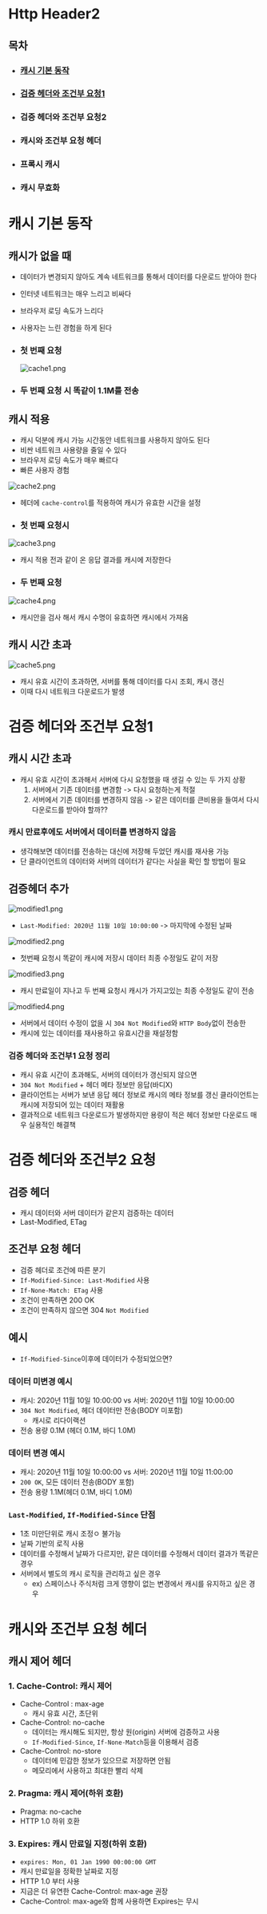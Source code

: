 # Http Header2

## 목차

- ### [캐시 기본 동작](#캐시-기본-동작)
- ### [검증 헤더와 조건부 요청1](#검증-헤더와-조건부-요청1)
- ### 검증 헤더와 조건부 요청2
- ### 캐시와 조건부 요청 헤더
- ### 프록시 캐시
- ### 캐시 무효화

# 캐시 기본 동작

## 캐시가 없을 때
- 데이터가 변경되지 않아도 계속 네트워크를 통해서 데이터를 다운로드 받아야 한다
- 인터넷 네트워크는 매우 느리고 비싸다
- 브라우저 로딩 속도가 느리다
- 사용자는 느린 경험을 하게 된다

- ### 첫 번째 요청

    ![cache1.png](images/cache1.png)
- ### 두 번째 요청 시 똑같이 1.1M를 전송


## 캐시 적용
- 캐시 덕분에 캐시 가능 시간동안 네트워크를 사용하지 않아도 된다 
- 비싼 네트워크 사용량을 줄일 수 있다
- 브라우저 로딩 속도가 매우 빠르다
- 빠른 사용자 경험

![cache2.png](images/cache2.png)
- 헤더에 `cache-control`를 적용하여 캐시가 유효한 시간을 설정 

- ### 첫 번째 요청시

![cache3.png](images/cache3.png)
- 캐시 적용 전과 같이 온 응답 결과를 캐시에 저장한다

- ### 두 번째 요청

![cache4.png](images/cache4.png)
- 캐시안을 검사 해서 캐시 수명이 유효하면 캐시에서 가져옴

## 캐시 시간 초과

![cache5.png](images/cache5.png)
- 캐시 유효 시간이 초과하면, 서버를 통해 데이터를 다시 조회, 캐시 갱신
- 이때 다시 네트워크 다운로드가 발생


# 검증 헤더와 조건부 요청1

## 캐시 시간 초과
- 캐시 유효 시간이 초과해서 서버에 다시 요청했을 때 생길 수 있는 두 가지 상황
  1. 서버에서 기존 데이터를 변경함 -> 다시 요청하는게 적절
  2. 서버에서 기존 데이터를 변경하지 않음 -> 같은 데이터를 큰비용을 들여서 다시 다운로드를 받아야 할까??
### 캐시 만료후에도 서버에서 데이터를 변경하지 않음
- 생각해보면 데이터를 전송하는 대신에 저장해 두었던 캐시를 재사용 가능
- 단 클라이언트의 데이터와 서버의 데이터가 같다는 사실을 확인 할 방법이 필요

## 검증헤더 추가

![modified1.png](images/modified1.png)
- `Last-Modified: 2020년 11월 10일 10:00:00` -> 마지막에 수정된 날짜

![modified2.png](images/modified2.png)
- 첫번째 요청시 똑같이 캐시에 저장시 데이터 최종 수정일도 같이 저장

![modified3.png](images/modified3.png)
- 캐시 만료일이 지나고 두 번째 요청시 캐시가 가지고있는 최종 수정일도 같이 전송

![modified4.png](images/modified4.png)
- 서버에서 데이터 수정이 없을 시 `304 Not Modified`와 `HTTP Body`없이 전송한
- 캐시에 있는 데이터를 재사용하고 유효시간을 재설정함

### 검증 헤더와 조건부1 요청 정리
- 캐시 유효 시간이 초과해도, 서버의 데이터가 갱신되지 않으면
- `304 Not Modified` + 헤더 메타 정보만 응답(바디X)
- 클라이언트는 서버가 보낸 응답 헤더 정보로 캐시의 메타 정보를 갱신 클라이언트는 캐시에 저장되어 있는 데이터 재활용
- 결과적으로 네트워크 다운로드가 발생하지만 용량이 적은 헤더 정보만 다운로드 매우 실용적인 해결책


# 검증 헤더와 조건부2 요청

## 검증 헤더
- 캐시 데이터와 서버 데이터가 같은지 검증하는 데이터
- Last-Modified, ETag

## 조건부 요청 헤더
- 검증 헤더로 조건에 따른 분기
- `If-Modified-Since: Last-Modified` 사용
- `If-None-Match: ETag` 사용
- 조건이 만족하면 200 OK
- 조건이 만족하지 않으면 304 `Not Modified`

## 예시
- `If-Modified-Since`이후에 데이터가 수정되었으면?
### 데이터 미변경 예시
- 캐시: 2020년 11월 10일 10:00:00 vs 서버: 2020년 11월 10일 10:00:00
- `304 Not Modified`, 헤더 데이터만 전송(BODY 미포함)
  - 캐시로 리다이랙션
- 전송 용량 0.1M (헤더 0.1M, 바디 1.0M)

### 데이터 변경 예시
- 캐시: 2020년 11월 10일 10:00:00 vs 서버: 2020년 11월 10일 11:00:00
- `200 OK`, 모든 데이터 전송(BODY 포함)
- 전송 용량 1.1M(헤더 0.1M, 바디 1.0M)

### `Last-Modified`, `If-Modified-Since` 단점
- 1초 미만단위로 캐시 조정ㅇ 불가능
- 날짜 기반의 로직 사용
- 데이터를 수정해서 날짜가 다르지만, 같은 데이터를 수정해서 데이터 결과가 똑같은 경우
- 서버에서 별도의 캐시 로직을 관리하고 싶은 경우
  - ex) 스페이스나 주식처럼 크게 영향이 없는 변경에서 캐시를 유지하고 싶은 경우

# 캐시와 조건부 요청 헤더

## 캐시 제어 헤더

### 1. Cache-Control: 캐시 제어
- Cache-Control : max-age
  - 캐시 유효 시간, 초단위
- Cache-Control: no-cache
  - 데이터는 캐시해도 되지만, 항상 원(origin) 서버에 검증하고 사용
  - `If-Modified-Since`, `If-None-Match`등을 이용해서 검증
- Cache-Control: no-store
  - 데이터에 민감한 정보가 있으므로 저장하면 안됨
  - 메모리에서 사용하고 최대한 빨리 삭제

### 2. Pragma: 캐시 제어(하위 호환)
- Pragma: no-cache
- HTTP 1.0 하위 호환

### 3. Expires: 캐시 만료일 지정(하위 호환)
- `expires: Mon, 01 Jan 1990 00:00:00 GMT`
- 캐시 만료일을 정확한 날짜로 지정
- HTTP 1.0 부터 사용
- 지금은 더 유연한 Cache-Control: max-age 권장
- Cache-Control: max-age와 함께 사용하면 Expires는 무시